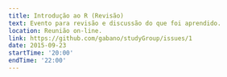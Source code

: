 ```yaml
---
title: Introdução ao R (Revisão)
text: Evento para revisão e discussão do que foi aprendido. 
location: Reunião on-line.
link: https://github.com/gabano/studyGroup/issues/1
date: 2015-09-23
startTime: '20:00'
endTime: '22:00'
---
```

